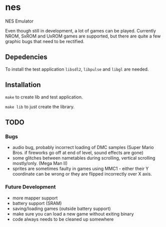 # nes

NES Emulator

Even though still in development, a lot of games can be played.
Currently NROM, SxROM and UxROM games are supported, but there are quite a few graphic bugs that need to be rectified.

## Depedencies

To install the test application `libsdl2`, `libpulse` and `libgl` are needed.

## Installation

`make` to create lib and test application.

`make lib` to just create the library.

## TODO

### Bugs

* audio bug, probably incorrect loading of DMC samples (Super Mario Bros. if fireworks go off at end of level, sound effects are gone)
* some glitches between nametables during scrolling, vertical scrolling mostly/only. (Mega Man II)
* sprites are sometimes faulty in games using MMC1 - either their Y coordinate can be wrong or they are flipped incorrectly over X axis.

### Future Development

* more mapper support
* battery support (SRAM)
* saving/loading games (outside battery support)
* make sure you can load a new game without exiting binary
* code always needs to be cleaned up somewhere
